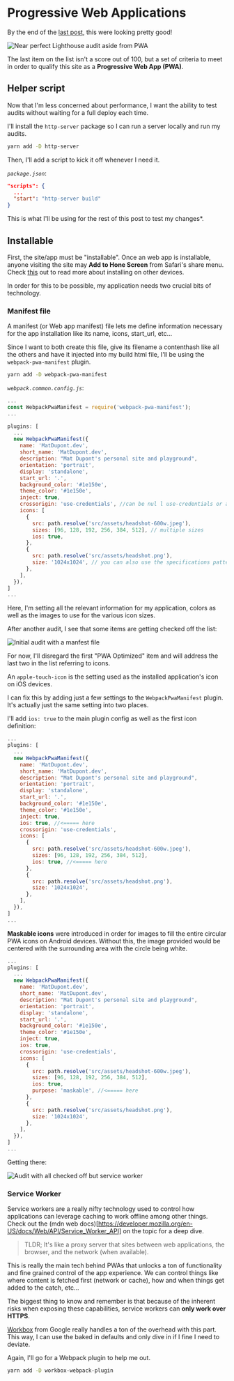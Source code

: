 # Progressive Web Applications

By the end of the [last post](https://github.com/matldupont/matdupont-dev/blob/main/blog/220312/01-minification-splitting-compression.md), this were looking pretty good!

![Near perfect Lighthouse audit aside from PWA](before-pwa.png)

The last item on the list isn't a score out of 100, but a set of criteria to meet in order to qualify this site as a **Progressive Web App (PWA)**.

## Helper script

Now that I'm less concerned about performance, I want the ability to test audits without waiting for a full deploy each time.

I'll install the `http-server` package so I can run a server locally and run my audits.

```sh
yarn add -D http-server
```

Then, I'll add a script to kick it off whenever I need it.

_`package.json`_:

```json
"scripts": {
  ...
  "start": "http-server build"
}
```

This is what I'll be using for the rest of this post to test my changes\*.

## Installable

First, the site/app must be "installable". Once an web app is installable, anyone visiting the site may **Add to Hone Screen** from Safari's share menu. Check [this](https://support.google.com/chrome/answer/9658361) out to read more about installing on other devices.

In order for this to be possible, my application needs two crucial bits of technology.

### Manifest file

A manifest (or Web app manifest) file lets me define information necessary for the app installation like its name, icons, start_url, etc...

Since I want to both create this file, give its filename a contenthash like all the others and have it injected into my build html file, I'll be using the `webpack-pwa-manifest` plugin.

```sh
yarn add -D webpack-pwa-manifest
```

_`webpack.common.config.js`_:

```js
...
const WebpackPwaManifest = require('webpack-pwa-manifest');
...

plugins: [
  ...
  new WebpackPwaManifest({
    name: 'MatDupont.dev',
    short_name: 'MatDupont.dev',
    description: "Mat Dupont's personal site and playground",
    orientation: 'portrait',
    display: 'standalone',
    start_url: '.',
    background_color: '#1e150e',
    theme_color: '#1e150e',
    inject: true,
    crossorigin: 'use-credentials', //can be nul l use-credentials or anonymous
    icons: [
      {
        src: path.resolve('src/assets/headshot-600w.jpeg'),
        sizes: [96, 128, 192, 256, 384, 512], // multiple sizes
        ios: true,
      },
      {
        src: path.resolve('src/assets/headshot.png'),
        size: '1024x1024', // you can also use the specifications pattern
      },
    ],
  }),
]
...
```

Here, I'm setting all the relevant information for my application, colors as well as the images to use for the various icon sizes.

After another audit, I see that some items are getting checked off the list:

![Initial audit with a manfest file](manifest-1.png)

For now, I'll disregard the first "PWA Optimized" item and will address the last two in the list referring to icons.

An `apple-touch-icon` is the setting used as the installed application's icon on iOS devices.

I can fix this by adding just a few settings to the `WebpackPwaManifest` plugin. It's actually just the same setting into two places.

I'll add `ios: true` to the main plugin config as well as the first icon definition:

```js
...
plugins: [
  ...
  new WebpackPwaManifest({
    name: 'MatDupont.dev',
    short_name: 'MatDupont.dev',
    description: "Mat Dupont's personal site and playground",
    orientation: 'portrait',
    display: 'standalone',
    start_url: '.',
    background_color: '#1e150e',
    theme_color: '#1e150e',
    inject: true,
    ios: true, //<===== here
    crossorigin: 'use-credentials',
    icons: [
      {
        src: path.resolve('src/assets/headshot-600w.jpeg'),
        sizes: [96, 128, 192, 256, 384, 512],
        ios: true, //<===== here
      },
      {
        src: path.resolve('src/assets/headshot.png'),
        size: '1024x1024',
      },
    ],
  }),
]
...
```

**Maskable icons** were introduced in order for images to fill the entire circular PWA icons on Android devices. Without this, the image provided would be centered with the surrounding area with the circle being white.

```js
...
plugins: [
  ...
  new WebpackPwaManifest({
    name: 'MatDupont.dev',
    short_name: 'MatDupont.dev',
    description: "Mat Dupont's personal site and playground",
    orientation: 'portrait',
    display: 'standalone',
    start_url: '.',
    background_color: '#1e150e',
    theme_color: '#1e150e',
    inject: true,
    ios: true,
    crossorigin: 'use-credentials',
    icons: [
      {
        src: path.resolve('src/assets/headshot-600w.jpeg'),
        sizes: [96, 128, 192, 256, 384, 512],
        ios: true,
        purpose: 'maskable', //<===== here
      },
      {
        src: path.resolve('src/assets/headshot.png'),
        size: '1024x1024',
      },
    ],
  }),
]
...
```

Getting there:

![Audit with all checked off but service worker](manifest-2.png)

### Service Worker

Service workers are a really nifty technology used to control how applications can leverage caching to work offline among other things. Check out the (mdn web docs)[https://developer.mozilla.org/en-US/docs/Web/API/Service_Worker_API] on the topic for a deep dive.

> TLDR; It's like a proxy server that sites between web applications, the browser, and the network (when available).

This is really the main tech behind PWAs that unlocks a ton of functionality and fine grained control of the app experience. We can control things like where content is fetched first (network or cache), how and when things get added to the catch, etc...

The biggest thing to know and remember is that because of the inherent risks when exposing these capabilities, service workers can **only work over HTTPS**.

[Workbox](https://developers.google.com/web/tools/workbox) from Google really handles a ton of the overhead with this part. This way, I can use the baked in defaults and only dive in if I fine I need to deviate.

Again, I'll go for a Webpack plugin to help me out.

```sh
yarn add -D workbox-webpack-plugin
```
